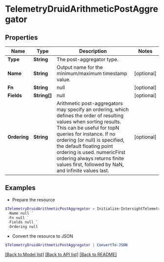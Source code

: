 # TelemetryDruidArithmeticPostAggregator
## Properties

Name | Type | Description | Notes
------------ | ------------- | ------------- | -------------
**Type** | **String** | The post-aggregator type. | 
**Name** | **String** | Output name for the minimum/maximum timestamp value. | [optional] 
**Fn** | **String** | null | [optional] 
**Fields** | **String[]** | null | [optional] 
**Ordering** | **String** | Arithmetic post-aggregators may specify an ordering, which defines the order of resulting values when sorting results. This can be useful for topN queries for instance. If no ordering (or null) is specified, the default floating point ordering is used. numericFirst ordering always returns finite values first, followed by NaN, and infinite values last. | [optional] 

## Examples

- Prepare the resource
```powershell
$TelemetryDruidArithmeticPostAggregator = Initialize-IntersightTelemetryDruidArithmeticPostAggregator  -Type null `
 -Name null `
 -Fn null `
 -Fields null `
 -Ordering null
```

- Convert the resource to JSON
```powershell
$TelemetryDruidArithmeticPostAggregator | ConvertTo-JSON
```

[[Back to Model list]](../README.md#documentation-for-models) [[Back to API list]](../README.md#documentation-for-api-endpoints) [[Back to README]](../README.md)

